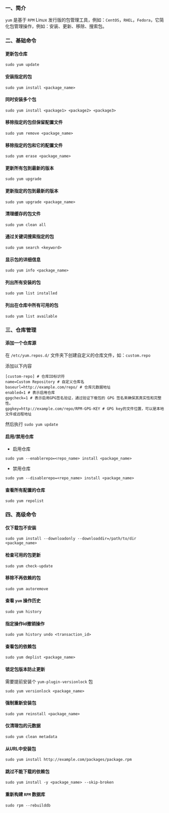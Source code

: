 ### 一、简介

`yum` 是基于 `RPM` Linux 发行版的包管理工具，例如：`CentOS`，`RHEL`，`Fedora`，它简化包管理操作，例如：安装、更新、移除、搜索包。

### 二、基础命令

#### 更新包仓库

```shell
sudo yum update
```

#### 安装指定的包

```shell
sudo yum install <package_name>
```

#### 同时安装多个包

```shell
sudo yum install <package1> <package2> <package3>
```

#### 移除指定的包但保留配置文件

```shell
sudo yum remove <package_name>
```

#### 移除指定的包和它的配置文件

```shell
sudo yum erase <package_name>
```

#### 更新所有包到最新的版本

```shell
sudo yum upgrade
```

#### 更新指定的包到最新的版本

```shell
sudo yum upgrade <package_name>
```

#### 清理缓存的包文件

```shell
sudo yum clean all
```

#### 通过关键词搜索指定的包

```shell
sudo yum search <keyword>
```

#### 显示包的详细信息

```shell
sudo yum info <package_name>
```

#### 列出所有安装的包

```shell
sudo yum list installed
```

#### 列出在仓库中所有可用的包

```shell
sudo yum list available
```

### 三、仓库管理

#### 添加一个仓库源

在 `/etc/yum.repos.d/` 文件夹下创建自定义的仓库文件，如：`custom.repo`

添加以下内容

```shell
[custom-repo] # 仓库ID标识符
name=Custom Repository # 自定义仓库名
baseurl=http://example.com/repo/ # 仓库元数据地址
enabled=1 # 表示启用仓库
gpgcheck=1 # 表示启用GPG签名验证，通过验证下载包的 GPG 签名来确保其真实性和完整性。
gpgkey=http://example.com/repo/RPM-GPG-KEY # GPG key的文件位置，可以是本地文件或远程地址
```

然后执行 `sudo yum update`

#### 启用/禁用仓库

* 启用仓库

```shell
sudo yum --enablerepo=<repo_name> install <package_name>
```

* 禁用仓库

```shell
sudo yum --disablerepo=<repo_name> install <package_name>
```

#### 查看所有配置的仓库

```shell
sudo yum repolist
```

### 四、高级命令

#### 仅下载包不安装

```shell
sudo yum install --downloadonly --downloaddir=/path/to/dir <package_name>
```

#### 检查可用的包更新

```shell
sudo yum check-update
```

#### 移除不再依赖的包

```shell
sudo yum autoremove
```

#### 查看 `yum` 操作历史

```shell
sudo yum history
```

#### 指定操作id撤销操作

```shell
sudo yum history undo <transaction_id>
```

#### 查看包的依赖包

```shell
sudo yum deplist <package_name>
```

#### 锁定包版本防止更新

需要提前安装个 `yum-plugin-versionlock` 包

```shell
sudo yum versionlock <package_name>
```

#### 强制重新安装包

```shell
sudo yum reinstall <package_name>
```

#### 仅清理包的元数据

```shell
sudo yum clean metadata
```

#### 从URL中安装包

```shell
sudo yum install http://example.com/packages/package.rpm
```

#### 跳过不能下载的依赖包

```shell
sudo yum install -y <package_name> --skip-broken
```

#### 重新构建 `RPM` 数据库

```shell
sudo rpm --rebuilddb
```


